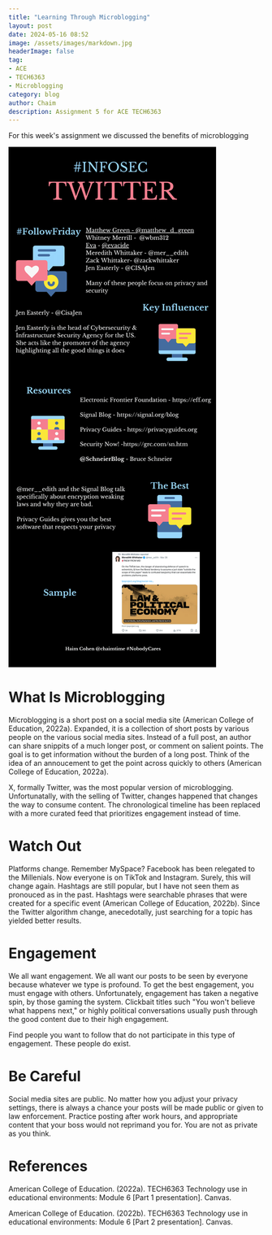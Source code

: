 ```yaml
---
title: "Learning Through Microblogging"
layout: post
date: 2024-05-16 08:52
image: /assets/images/markdown.jpg
headerImage: false
tag:
- ACE
- TECH6363
- Microblogging
category: blog
author: Chaim
description: Assignment 5 for ACE TECH6363
---
```


For this week's assignment we discussed the benefits of microblogging

![How to Use Twitter](/assets/images/twitter.png)

# What Is Microblogging

Microblogging is a short post on a social media site (American College of Education, 2022a). Expanded, it is a collection of short posts by various people on the various social media sites. Instead of a full post, an author can share snippits of a much longer post, or comment on salient points. The goal is to get information without the burden of a long post. Think of the idea of an annoucement to get the point across quickly to others (American College of Education, 2022a). 

X, formally Twitter, was the most popular version of microblogging. Unfortunatally, with the selling of Twitter, changes happened that changes the way to consume content. The chronological timeline has been replaced with a more curated feed that prioritizes engagement instead of time. 


# Watch Out

Platforms change. Remember MySpace? Facebook has been relegated to the Millenials. Now everyone is on TikTok and Instagram. Surely, this will change again. Hashtags are still popular, but I have not seen them as pronouced as in the past. Hashtags were searchable phrases that were created for a specific event (American College of Education, 2022b). Since the Twitter algorithm change, anecedotally, just searching for a topic has yielded better results.  


# Engagement

We all want engagement. We all want our posts to be seen by everyone because whatever we type is profound. To get the best engagement, you must engage with others. Unfortunately, engagement has taken a negative spin, by those gaming the system. Clickbait titles such "You won't believe what happens next," or highly political conversations usually push through the good content due to their high engagement. 

Find people you want to follow  that do not participate in this type of engagement. These people do exist.

# Be Careful

Social media sites are public. No matter how you adjust your privacy settings, there is always a chance your posts will be made public or given to law enforcement. Practice posting after work hours, and appropriate content that your boss would not reprimand you for. You are not as private as you think. 

# References
American College of Education. (2022a). TECH6363 Technology use in educational environments: Module 6 [Part 1 presentation]. Canvas.

American College of Education. (2022b). TECH6363 Technology use in educational environments: Module 6 [Part 2 presentation]. Canvas.




